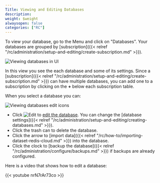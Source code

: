 ```yaml
---
Title: Viewing and Editing Databases
description:
weight: $weight
alwaysopen: false
categories: ["RC"]
---
```

To view your database, go to the Menu and click on "Databases".
Your databases are grouped by [subscription]({{< relref "/rc/administration/setup-and-editing/create-subscription.md" >}}).

![Viewing databases in UI](/images/rcpro/databases_main.png)

In this view you see the each database and some of its settings.
Since a [subscription]({{< relref "/rc/administration/setup-and-editing/create-subscription.md" >}}) can have multiple databases,
you can add one to a subscription by clicking on the **+** below each subscription table.

When you select a database you can:

![Viewing databases edit icons](/images/rcpro/view_database2.png?width=600&height=338)

- Click ![Edit](/images/rcpro/icon_edit.png#no-click "Edit") to [edit the database](#edit-a-database).
    You can change the [database settings]({{< relref "/rc/administration/setup-and-editing/creating-databases.md" >}}).
- Click the trash can to delete the database.
- Click the arrow to [import data]({{< relref "/rc/how-to/importing-dataset-redis-cloud.md" >}}) into the database.
- Click the clock to [backup the database]({{< relref "/rc/administration/configure/backups.md" >}}) if backups are already configured.

Here is a video that shows how to edit a database:

{{< youtube nrN7rAr73co >}}
